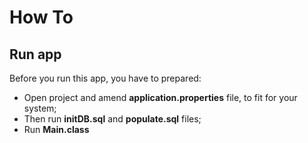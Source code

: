 # **How To**
## **Run app**
Before you run this app, you have to prepared:
* Open project and amend **application.properties** file, to fit for your system;
* Then run **initDB.sql** and **populate.sql** files;
* Run **Main.class**
